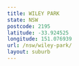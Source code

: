 ```yaml
---
title: WILEY PARK
state: NSW
postcode: 2195
latitude: -33.924525
longitude: 151.076939
url: /nsw/wiley-park/
layout: suburb
---
```

